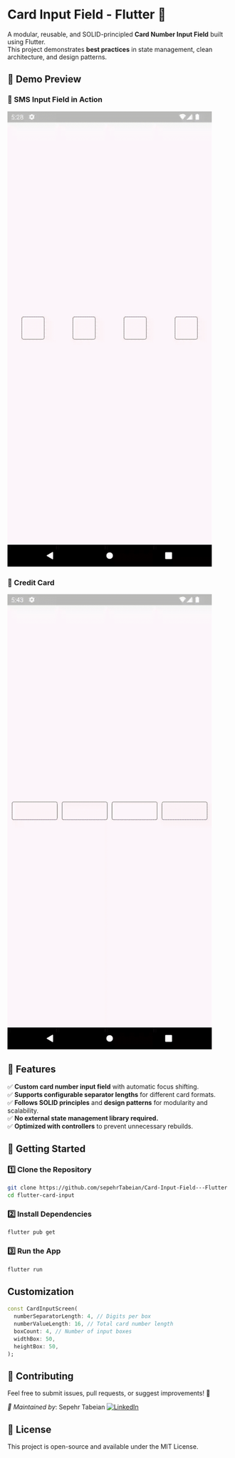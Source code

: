 # Card Input Field - Flutter 🚀

A modular, reusable, and SOLID-principled **Card Number Input Field** built using Flutter.  
This project demonstrates **best practices** in state management, clean architecture, and design patterns.

## 🎥 Demo Preview

### 📌 SMS Input Field in Action
![SMS Input Demo](asset/sms_input_field.gif)

### 📌 Credit Card 
![Credit Card Demo ](asset/credit_card.gif)

## 📌 Features
✅ **Custom card number input field** with automatic focus shifting.  
✅ **Supports configurable separator lengths** for different card formats.  
✅ **Follows SOLID principles** and **design patterns** for modularity and scalability.  
✅ **No external state management library required.**  
✅ **Optimized with controllers** to prevent unnecessary rebuilds.

## 🚀 **Getting Started**
### 1️⃣ Clone the Repository
```sh
git clone https://github.com/sepehrTabeian/Card-Input-Field---Flutter
cd flutter-card-input
```
### 2️⃣ Install Dependencies
```sh
flutter pub get
```
### 3️⃣ Run the App
```sh
flutter run
```
## **Customization**
```dart
const CardInputScreen(
  numberSeparatorLength: 4, // Digits per box
  numberValueLength: 16, // Total card number length
  boxCount: 4, // Number of input boxes
  widthBox: 50,
  heightBox: 50,
);
```
## **🤝 Contributing**
Feel free to submit issues, pull requests, or suggest improvements! 🚀

*📩 Maintained by*: Sepehr Tabeian [![LinkedIn](https://img.shields.io/badge/LinkedIn-Connect-blue?style=flat&logo=linkedin)](https://www.linkedin.com/in/sepehr-tabeian-554b601a8/)

## **📜 License**
This project is open-source and available under the MIT License.

